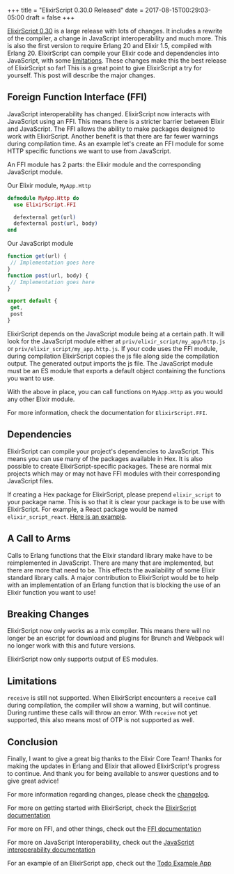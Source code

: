 +++
title = "ElixirScript 0.30.0 Released"
date = 2017-08-15T00:29:03-05:00
draft = false
+++

[ElixirScript 0.30](https://hex.pm/packages/elixir_script) is a large release with lots of changes. It includes a rewrite of the compiler, a change in JavaScript interoperability and much more. This is also the first version to require Erlang 20 and Elixir 1.5, compiled with Erlang 20. ElixirScript can compile your Elixir code and dependencies into JavaScript, with some [limitations](#limitations). These changes make this the best release of ElixirScript so far! This is a great point to give ElixirScript a try for yourself. This post will describe the major changes.

## Foreign Function Interface (FFI)

JavaScript interoperability has changed. ElixirScript now interacts with JavaScript using an FFI. This means there is a stricter barrier between Elixir and JavaScript. The FFI allows the ability to make packages designed to work with ElixirScript. Another benefit is that there are far fewer warnings during compilation time. As an example let's create an FFI module for some HTTP specific functions we want to use from JavaScript.

An FFI module has 2 parts: the Elixir module and the corresponding JavaScript module.

Our Elixir module, `MyApp.Http`
```elixir
defmodule MyApp.Http do
  use ElixirScript.FFI

  defexternal get(url)
  defexternal post(url, body)
end
```

Our JavaScript module
```javascript
function get(url) {
 // Implementation goes here
}
function post(url, body) {
 // Implementation goes here
}

export default {
 get,
 post
}
```

ElixirScript depends on the JavaScript module being at a certain path. It will look for the JavaScript module either at `priv/elixir_script/my_app/http.js` or `priv/elixir_script/my_app.http.js`. If your code uses the FFI module, during compilation ElixirScript copies the js file along side the compilation output. The generated output imports the js file. The JavaScript module must be an ES module that exports a default object containing the functions you want to use.

With the above in place, you can call functions on `MyApp.Http` as you would any other Elixir module.

For more information, check the documentation for `ElixirScript.FFI`.

## Dependencies

ElixirScript can compile your project's dependencies to JavaScript. This means you can use many of the packages available in Hex. It is also possible to create ElixirScript-specific packages. These are normal mix projects which may or may not have FFI modules with their corresponding JavaScript files.

If creating a Hex package for ElixirScript, please prepend `elixir_script` to your package name. This is so that it is clear your package is to be use with ElixirScript. For example, a React package would be named `elixir_script_react`. [Here is an example](https://github.com/elixirscript/elixirscript_react).

## A Call to Arms

Calls to Erlang functions that the Elixir standard library make have to be reimplemented in JavaScript. There are many that are implemented, but there are more that need to be. This effects the availability of some Elixir standard library calls. A major contribution to ElixirScript would be to help with an implementation of an Erlang function that is blocking the use of an Elixir function you want to use!

## Breaking Changes

ElixirScript now only works as a mix compiler. This means there will no longer be an escript for download and plugins for Brunch and Webpack will no longer work with this and future versions.

ElixirScript now only supports output of ES modules.

## Limitations

`receive` is still not supported. When ElixirScript encounters a `receive` call during compilation, the compiler will show a warning, but will continue. During runtime these calls will throw an error. With `receive` not yet supported, this also means most of OTP is not supported as well.

## Conclusion

Finally, I want to give a great big thanks to the Elixir Core Team! Thanks for making the updates in Erlang and Elixir that allowed ElixirScript's progress to continue. And thank you for being available to answer questions and to give great advice!

For more information regarding changes, please check the [changelog](https://github.com/elixirscript/elixirscript/blob/master/CHANGELOG.md).

For more on getting started with ElixirScript, check the [ElixirScript documentation](https://hexdocs.pm/elixir_script/ElixirScript.html)

For more on FFI, and other things, check out the [FFI documentation](https://hexdocs.pm/elixir_script/ElixirScript.FFI.html)

For more on JavaScript Interoperability, check out the [JavaScript interoperability documentation](https://hexdocs.pm/elixir_script/javascriptinterop.html)

For an example of an ElixirScript app, check out the [Todo Example App](https://github.com/elixirscript/todo-elixirscript)
